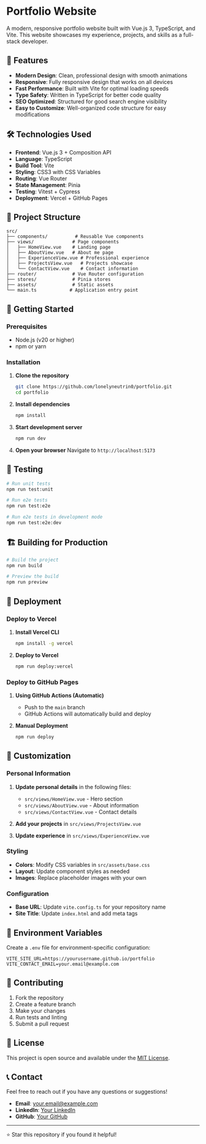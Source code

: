 # Portfolio Website

A modern, responsive portfolio website built with Vue.js 3, TypeScript, and Vite. This website showcases my experience, projects, and skills as a full-stack developer.

## 🚀 Features

- **Modern Design**: Clean, professional design with smooth animations
- **Responsive**: Fully responsive design that works on all devices
- **Fast Performance**: Built with Vite for optimal loading speeds
- **Type Safety**: Written in TypeScript for better code quality
- **SEO Optimized**: Structured for good search engine visibility
- **Easy to Customize**: Well-organized code structure for easy modifications

## 🛠️ Technologies Used

- **Frontend**: Vue.js 3 + Composition API
- **Language**: TypeScript
- **Build Tool**: Vite
- **Styling**: CSS3 with CSS Variables
- **Routing**: Vue Router
- **State Management**: Pinia
- **Testing**: Vitest + Cypress
- **Deployment**: Vercel + GitHub Pages

## 📁 Project Structure

```
src/
├── components/          # Reusable Vue components
├── views/              # Page components
│   ├── HomeView.vue    # Landing page
│   ├── AboutView.vue   # About me page
│   ├── ExperienceView.vue # Professional experience
│   ├── ProjectsView.vue   # Projects showcase
│   └── ContactView.vue    # Contact information
├── router/             # Vue Router configuration
├── stores/             # Pinia stores
├── assets/             # Static assets
└── main.ts            # Application entry point
```

## 🚀 Getting Started

### Prerequisites

- Node.js (v20 or higher)
- npm or yarn

### Installation

1. **Clone the repository**
   ```bash
   git clone https://github.com/lonelyneutrin0/portfolio.git
   cd portfolio
   ```

2. **Install dependencies**
   ```bash
   npm install
   ```

3. **Start development server**
   ```bash
   npm run dev
   ```

4. **Open your browser**
   Navigate to `http://localhost:5173`

## 🧪 Testing

```bash
# Run unit tests
npm run test:unit

# Run e2e tests
npm run test:e2e

# Run e2e tests in development mode
npm run test:e2e:dev
```

## 🏗️ Building for Production

```bash
# Build the project
npm run build

# Preview the build
npm run preview
```

## 🚀 Deployment

### Deploy to Vercel

1. **Install Vercel CLI**
   ```bash
   npm install -g vercel
   ```

2. **Deploy to Vercel**
   ```bash
   npm run deploy:vercel
   ```

### Deploy to GitHub Pages

1. **Using GitHub Actions (Automatic)**
   - Push to the `main` branch
   - GitHub Actions will automatically build and deploy

2. **Manual Deployment**
   ```bash
   npm run deploy
   ```

## 🎨 Customization

### Personal Information

1. **Update personal details** in the following files:
   - `src/views/HomeView.vue` - Hero section
   - `src/views/AboutView.vue` - About information
   - `src/views/ContactView.vue` - Contact details

2. **Add your projects** in `src/views/ProjectsView.vue`

3. **Update experience** in `src/views/ExperienceView.vue`

### Styling

- **Colors**: Modify CSS variables in `src/assets/base.css`
- **Layout**: Update component styles as needed
- **Images**: Replace placeholder images with your own

### Configuration

- **Base URL**: Update `vite.config.ts` for your repository name
- **Site Title**: Update `index.html` and add meta tags

## 📝 Environment Variables

Create a `.env` file for environment-specific configuration:

```env
VITE_SITE_URL=https://yourusername.github.io/portfolio
VITE_CONTACT_EMAIL=your.email@example.com
```

## 🤝 Contributing

1. Fork the repository
2. Create a feature branch
3. Make your changes
4. Run tests and linting
5. Submit a pull request

## 📄 License

This project is open source and available under the [MIT License](LICENSE).

## 📞 Contact

Feel free to reach out if you have any questions or suggestions!

- **Email**: your.email@example.com
- **LinkedIn**: [Your LinkedIn](https://linkedin.com/in/yourusername)
- **GitHub**: [Your GitHub](https://github.com/yourusername)

---

⭐ Star this repository if you found it helpful!
